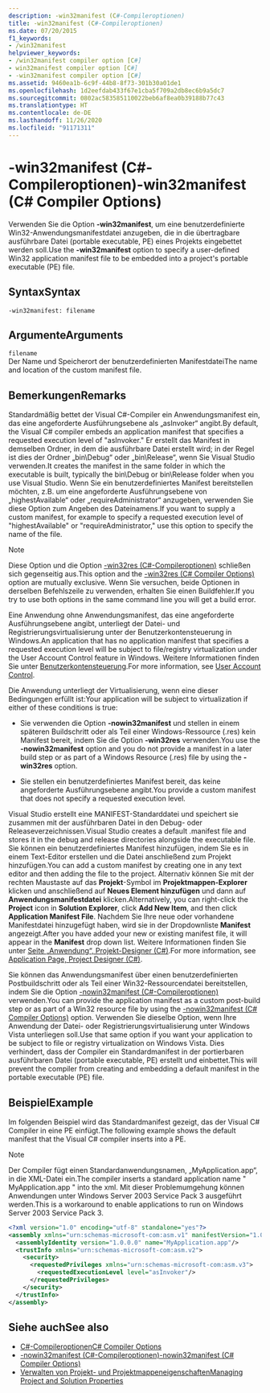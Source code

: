```yaml
---
description: -win32manifest (C#-Compileroptionen)
title: -win32manifest (C#-Compileroptionen)
ms.date: 07/20/2015
f1_keywords:
- /win32manifest
helpviewer_keywords:
- /win32manifest compiler option [C#]
- win32manifest compiler option [C#]
- -win32manifest compiler option [C#]
ms.assetid: 9460ea1b-6c9f-44b8-8f73-301b30a01de1
ms.openlocfilehash: 1d2eefdab433f67e1cba5f709a2db8ec6b9a5dc7
ms.sourcegitcommit: 0802ac583585110022beb6af8ea0b39188b77c43
ms.translationtype: HT
ms.contentlocale: de-DE
ms.lasthandoff: 11/26/2020
ms.locfileid: "91171311"
---
```

# <a name="-win32manifest-c-compiler-options"></a><span data-ttu-id="3a8b7-103">-win32manifest (C#-Compileroptionen)</span><span class="sxs-lookup"><span data-stu-id="3a8b7-103">-win32manifest (C# Compiler Options)</span></span>

<span data-ttu-id="3a8b7-104">Verwenden Sie die Option **-win32manifest**, um eine benutzerdefinierte Win32-Anwendungsmanifestdatei anzugeben, die in die übertragbare ausführbare Datei (portable executable, PE) eines Projekts eingebettet werden soll.</span><span class="sxs-lookup"><span data-stu-id="3a8b7-104">Use the **-win32manifest** option to specify a user-defined Win32 application manifest file to be embedded into a project's portable executable (PE) file.</span></span>  
  
## <a name="syntax"></a><span data-ttu-id="3a8b7-105">Syntax</span><span class="sxs-lookup"><span data-stu-id="3a8b7-105">Syntax</span></span>  
  
```console  
-win32manifest: filename  
```  
  
## <a name="arguments"></a><span data-ttu-id="3a8b7-106">Argumente</span><span class="sxs-lookup"><span data-stu-id="3a8b7-106">Arguments</span></span>  

 `filename`  
 <span data-ttu-id="3a8b7-107">Der Name und Speicherort der benutzerdefinierten Manifestdatei</span><span class="sxs-lookup"><span data-stu-id="3a8b7-107">The name and location of the custom manifest file.</span></span>  
  
## <a name="remarks"></a><span data-ttu-id="3a8b7-108">Bemerkungen</span><span class="sxs-lookup"><span data-stu-id="3a8b7-108">Remarks</span></span>  

 <span data-ttu-id="3a8b7-109">Standardmäßig bettet der Visual C#-Compiler ein Anwendungsmanifest ein, das eine angeforderte Ausführungsebene als „asInvoker“ angibt.</span><span class="sxs-lookup"><span data-stu-id="3a8b7-109">By default, the Visual C# compiler embeds an application manifest that specifies a requested execution level of "asInvoker."</span></span> <span data-ttu-id="3a8b7-110">Er erstellt das Manifest in demselben Ordner, in dem die ausführbare Datei erstellt wird; in der Regel ist dies der Ordner „bin\Debug“ oder „bin\Release“, wenn Sie Visual Studio verwenden.</span><span class="sxs-lookup"><span data-stu-id="3a8b7-110">It creates the manifest in the same folder in which the executable is built, typically the bin\Debug or bin\Release folder when you use Visual Studio.</span></span> <span data-ttu-id="3a8b7-111">Wenn Sie ein benutzerdefiniertes Manifest bereitstellen möchten, z.B. um eine angeforderte Ausführungsebene von „highestAvailable“ oder „requireAdministrator“ anzugeben, verwenden Sie diese Option zum Angeben des Dateinamens.</span><span class="sxs-lookup"><span data-stu-id="3a8b7-111">If you want to supply a custom manifest, for example to specify a requested execution level of "highestAvailable" or "requireAdministrator," use this option to specify the name of the file.</span></span>  
  
> [!NOTE]
> <span data-ttu-id="3a8b7-112">Diese Option und die Option [-win32res (C#-Compileroptionen)](./win32res-compiler-option.md) schließen sich gegenseitig aus.</span><span class="sxs-lookup"><span data-stu-id="3a8b7-112">This option and the [-win32res (C# Compiler Options)](./win32res-compiler-option.md) option are mutually exclusive.</span></span> <span data-ttu-id="3a8b7-113">Wenn Sie versuchen, beide Optionen in derselben Befehlszeile zu verwenden, erhalten Sie einen Buildfehler.</span><span class="sxs-lookup"><span data-stu-id="3a8b7-113">If you try to use both options in the same command line you will get a build error.</span></span>  
  
 <span data-ttu-id="3a8b7-114">Eine Anwendung ohne Anwendungsmanifest, das eine angeforderte Ausführungsebene angibt, unterliegt der Datei- und Registrierungsvirtualisierung unter der Benutzerkontensteuerung in Windows.</span><span class="sxs-lookup"><span data-stu-id="3a8b7-114">An application that has no application manifest that specifies a requested execution level will be subject to file/registry virtualization under the User Account Control feature in Windows.</span></span> <span data-ttu-id="3a8b7-115">Weitere Informationen finden Sie unter [Benutzerkontensteuerung](/windows/access-protection/user-account-control/user-account-control-overview).</span><span class="sxs-lookup"><span data-stu-id="3a8b7-115">For more information, see [User Account Control](/windows/access-protection/user-account-control/user-account-control-overview).</span></span>  
  
 <span data-ttu-id="3a8b7-116">Die Anwendung unterliegt der Virtualisierung, wenn eine dieser Bedingungen erfüllt ist:</span><span class="sxs-lookup"><span data-stu-id="3a8b7-116">Your application will be subject to virtualization if either of these conditions is true:</span></span>  
  
- <span data-ttu-id="3a8b7-117">Sie verwenden die Option **-nowin32manifest** und stellen in einem späteren Buildschritt oder als Teil einer Windows-Ressource (.res) kein Manifest bereit, indem Sie die Option **-win32res** verwenden.</span><span class="sxs-lookup"><span data-stu-id="3a8b7-117">You use the **-nowin32manifest** option and you do not provide a manifest in a later build step or as part of a Windows Resource (.res) file by using the **-win32res** option.</span></span>  
  
- <span data-ttu-id="3a8b7-118">Sie stellen ein benutzerdefiniertes Manifest bereit, das keine angeforderte Ausführungsebene angibt.</span><span class="sxs-lookup"><span data-stu-id="3a8b7-118">You provide a custom manifest that does not specify a requested execution level.</span></span>  
  
 <span data-ttu-id="3a8b7-119">Visual Studio erstellt eine MANIFEST-Standarddatei und speichert sie zusammen mit der ausführbaren Datei in den Debug- oder Releaseverzeichnissen.</span><span class="sxs-lookup"><span data-stu-id="3a8b7-119">Visual Studio creates a default .manifest file and stores it in the debug and release directories alongside the executable file.</span></span> <span data-ttu-id="3a8b7-120">Sie können ein benutzerdefiniertes Manifest hinzufügen, indem Sie es in einem Text-Editor erstellen und die Datei anschließend zum Projekt hinzufügen.</span><span class="sxs-lookup"><span data-stu-id="3a8b7-120">You can add a custom manifest by creating one in any text editor and then adding the file to the project.</span></span> <span data-ttu-id="3a8b7-121">Alternativ können Sie mit der rechten Maustaste auf das **Projekt**-Symbol im **Projektmappen-Explorer** klicken und anschließend auf **Neues Element hinzufügen** und dann auf **Anwendungsmanifestdatei** klicken.</span><span class="sxs-lookup"><span data-stu-id="3a8b7-121">Alternatively, you can right-click the **Project** icon in **Solution Explorer**, click **Add New Item**, and then click **Application Manifest File**.</span></span> <span data-ttu-id="3a8b7-122">Nachdem Sie Ihre neue oder vorhandene Manifestdatei hinzugefügt haben, wird sie in der Dropdownliste **Manifest** angezeigt.</span><span class="sxs-lookup"><span data-stu-id="3a8b7-122">After you have added your new or existing manifest file, it will appear in the **Manifest** drop down list.</span></span> <span data-ttu-id="3a8b7-123">Weitere Informationen finden Sie unter [Seite „Anwendung“, Projekt-Designer (C#)](/visualstudio/ide/reference/application-page-project-designer-csharp).</span><span class="sxs-lookup"><span data-stu-id="3a8b7-123">For more information, see [Application Page, Project Designer (C#)](/visualstudio/ide/reference/application-page-project-designer-csharp).</span></span>  
  
 <span data-ttu-id="3a8b7-124">Sie können das Anwendungsmanifest über einen benutzerdefinierten Postbuildschritt oder als Teil einer Win32-Ressourcendatei bereitstellen, indem Sie die Option [-nowin32manifest (C#-Compileroptionen)](./nowin32manifest-compiler-option.md) verwenden.</span><span class="sxs-lookup"><span data-stu-id="3a8b7-124">You can provide the application manifest as a custom post-build step or as part of a Win32 resource file by using the [-nowin32manifest (C# Compiler Options)](./nowin32manifest-compiler-option.md) option.</span></span> <span data-ttu-id="3a8b7-125">Verwenden Sie dieselbe Option, wenn Ihre Anwendung der Datei- oder Registrierungsvirtualisierung unter Windows Vista unterliegen soll.</span><span class="sxs-lookup"><span data-stu-id="3a8b7-125">Use that same option if you want your application to be subject to file or registry virtualization on Windows Vista.</span></span> <span data-ttu-id="3a8b7-126">Dies verhindert, dass der Compiler ein Standardmanifest in der portierbaren ausführbaren Datei (portable executable, PE) erstellt und einbettet.</span><span class="sxs-lookup"><span data-stu-id="3a8b7-126">This will prevent the compiler from creating and embedding a default manifest in the portable executable (PE) file.</span></span>  
  
## <a name="example"></a><span data-ttu-id="3a8b7-127">Beispiel</span><span class="sxs-lookup"><span data-stu-id="3a8b7-127">Example</span></span>  

 <span data-ttu-id="3a8b7-128">Im folgenden Beispiel wird das Standardmanifest gezeigt, das der Visual C# Compiler in eine PE einfügt.</span><span class="sxs-lookup"><span data-stu-id="3a8b7-128">The following example shows the default manifest that the Visual C# compiler inserts into a PE.</span></span>  
  
> [!NOTE]
> <span data-ttu-id="3a8b7-129">Der Compiler fügt einen Standardanwendungsnamen, „MyApplication.app“, in die XML-Datei ein.</span><span class="sxs-lookup"><span data-stu-id="3a8b7-129">The compiler inserts a standard application name " MyApplication.app " into the xml.</span></span> <span data-ttu-id="3a8b7-130">Mit dieser Problemumgehung können Anwendungen unter Windows Server 2003 Service Pack 3 ausgeführt werden.</span><span class="sxs-lookup"><span data-stu-id="3a8b7-130">This is a workaround to enable applications to run on Windows Server 2003 Service Pack 3.</span></span>  
  
```xml  
<?xml version="1.0" encoding="utf-8" standalone="yes"?>  
<assembly xmlns="urn:schemas-microsoft-com:asm.v1" manifestVersion="1.0">  
  <assemblyIdentity version="1.0.0.0" name="MyApplication.app"/>  
  <trustInfo xmlns="urn:schemas-microsoft-com:asm.v2">  
    <security>  
      <requestedPrivileges xmlns="urn:schemas-microsoft-com:asm.v3">  
        <requestedExecutionLevel level="asInvoker"/>  
      </requestedPrivileges>  
    </security>  
  </trustInfo>  
</assembly>  
```  
  
## <a name="see-also"></a><span data-ttu-id="3a8b7-131">Siehe auch</span><span class="sxs-lookup"><span data-stu-id="3a8b7-131">See also</span></span>

- [<span data-ttu-id="3a8b7-132">C#-Compileroptionen</span><span class="sxs-lookup"><span data-stu-id="3a8b7-132">C# Compiler Options</span></span>](./index.md)
- [<span data-ttu-id="3a8b7-133">-nowin32manifest (C#-Compileroptionen)</span><span class="sxs-lookup"><span data-stu-id="3a8b7-133">-nowin32manifest (C# Compiler Options)</span></span>](./nowin32manifest-compiler-option.md)
- [<span data-ttu-id="3a8b7-134">Verwalten von Projekt- und Projektmappeneigenschaften</span><span class="sxs-lookup"><span data-stu-id="3a8b7-134">Managing Project and Solution Properties</span></span>](/visualstudio/ide/managing-project-and-solution-properties)
